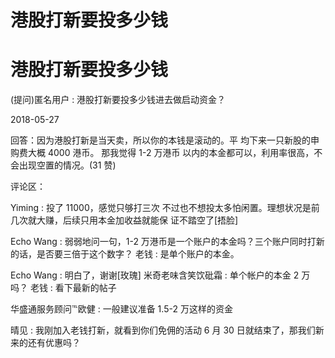 # 港股打新要投多少钱

# 港股打新要投多少钱

(提问)匿名用户 : 港股打新要投多少钱进去做启动资金？

2018-05-27

回答：因为港股打新是当天卖，所以你的本钱是滚动的。平 均下来一只新股的申购费大概 4000 港币。 那我觉得 1-2 万港币 以内的本金都可以，利用率很高，不会出现空置的情况。(31 赞)

评论区：

Yiming : 投了 11000，感觉只够打三次 不过也不想投太多怕闲置。理想状况是前几次就大赚，后续只用本金加收益就能保 证不踏空了[捂脸]

Echo Wang : 弱弱地问一句，1-2 万港币是一个账户的本金吗？三个账户同时打新的话，是否要三倍于这个数字？ 老钱 : 是单个账户的本金。

Echo Wang : 明白了，谢谢[玫瑰] 米奇老味含笑饮砒霜 : 单个帐户的本金 2 万吗？ 老钱 : 看下最新的帖子

华盛通服务顾问℡欧健 : 一般建议准备 1.5-2 万这样的资金

晴见 : 我刚加入老钱打新，就看到你们免佣的活动 6 月 30 日就结束了，那我们新来的还有优惠吗？